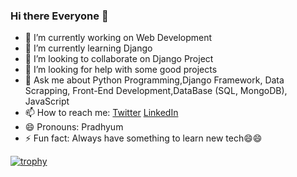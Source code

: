 ### Hi there Everyone 👋

<!--
**pradhyumvyas/pradhyumvyas** is a ✨ _special_ ✨ repository because its `README.md` (this file) appears on your GitHub profile.
-->

- 🔭 I’m currently working on Web Development
- 🌱 I’m currently learning Django
- 👯 I’m looking to collaborate on Django Project
- 🤔 I’m looking for help with some good projects
- 💬 Ask me about Python Programming,Django Framework, Data Scrapping, Front-End Development,DataBase (SQL, MongoDB), JavaScript 
- 📫 How to reach me: <a href="https://twitter.com/pradhyumvyas/" rel="nofollow">Twitter</a> <a href="https://www.linkedin.com/in/pradhyumvyas" rel="nofollow">LinkedIn</a>
- 😄 Pronouns: Pradhyum
- ⚡ Fun fact: Always have something to learn new tech😄😄


[![trophy](https://github-profile-trophy.vercel.app/?username=pradhyumvyas&theme=onedark)](https://github.com/pradhyumvyas)


